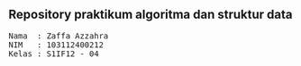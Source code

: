 ## Repository praktikum algoritma dan struktur data

<pre>
Nama  : Zaffa Azzahra
NIM   : 103112400212
Kelas : S1IF12 - 04
</pre>
